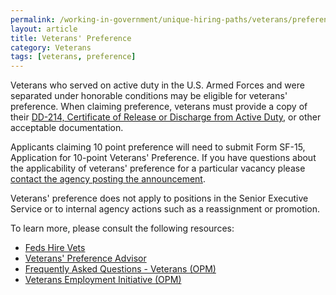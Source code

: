 ```yaml
---
permalink: /working-in-government/unique-hiring-paths/veterans/preference/
layout: article
title: Veterans' Preference
category: Veterans
tags: [veterans, preference]
---
```


Veterans who served on active duty in the U.S. Armed Forces and were separated under honorable conditions may be eligible for veterans' preference. When claiming preference, veterans must provide a copy of their [DD-214, Certificate of Release or Discharge from Active Duty](/faq/application/documents/types/#dd-214), or other acceptable documentation.

Applicants claiming 10 point preference will need to submit Form SF-15, Application for 10-point Veterans' Preference. If you have questions about the applicability of veterans' preference for a particular vacancy please [contact the agency posting the announcement](../../../../how-to/application/agency/contact/).

Veterans' preference does not apply to positions in the Senior Executive Service or to internal agency actions such as a reassignment or promotion.

To learn more, please consult the following resources:

* [Feds Hire Vets](http://www.fedshirevets.gov/)
* [Veterans' Preference Advisor](http://webapps.dol.gov/elaws/vets/vetpref/choice.htm)
* [Frequently Asked Questions - Veterans (OPM)](https://www.opm.gov/FAQS/topic/veterans/index.aspx)
* [Veterans Employment Initiative (OPM)](https://www.opm.gov/policy-data-oversight/veterans-employment-initiative/vet-guide/)
